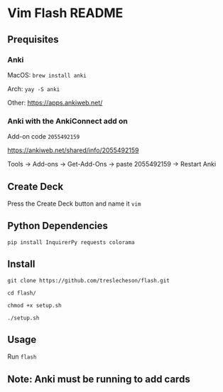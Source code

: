 # Vim Flash README

## Prequisites

### Anki 
MacOS: ```brew install anki```

Arch: ```yay -S anki```

Other: https://apps.ankiweb.net/

### Anki with the AnkiConnect add on

Add-on code ```2055492159```  

https://ankiweb.net/shared/info/2055492159

Tools -> Add-ons -> Get-Add-Ons -> paste 2055492159 -> Restart Anki

## Create Deck

Press the Create Deck button and name it ```vim```

## Python Dependencies

```
pip install InquirerPy requests colorama
```


## Install
```
git clone https://github.com/treslecheson/flash.git

cd flash/

chmod +x setup.sh

./setup.sh

```
## Usage

Run ```flash```

## Note: Anki must be running to add cards
